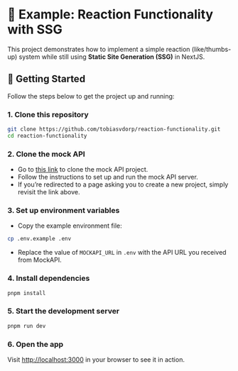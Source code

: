 # 🧪 Example: Reaction Functionality with SSG

This project demonstrates how to implement a simple reaction (like/thumbs-up) system while still using **Static Site Generation (SSG)** in NextJS.

## 🚀 Getting Started

Follow the steps below to get the project up and running:

### 1. Clone this repository

```bash
git clone https://github.com/tobiasvdorp/reaction-functionality.git
cd reaction-functionality
```

### 2. Clone the mock API

- Go to [this link](https://mockapi.io/clone/686e2129c9090c49538865de) to clone the mock API project.
- Follow the instructions to set up and run the mock API server.
- If you’re redirected to a page asking you to create a new project, simply revisit the link above.

### 3. Set up environment variables

- Copy the example environment file:

```bash
cp .env.example .env
```

- Replace the value of `MOCKAPI_URL` in `.env` with the API URL you received from MockAPI.

### 4. Install dependencies

```bash
pnpm install
```

### 5. Start the development server

```bash
pnpm run dev
```

### 6. Open the app

Visit [http://localhost:3000](http://localhost:3000) in your browser to see it in action.
